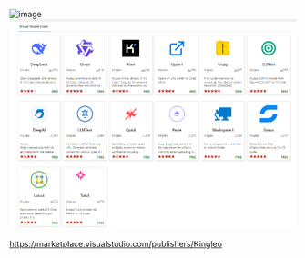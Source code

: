![image](https://github.com/user-attachments/assets/0b1317df-a196-47ca-95f8-18ebe17e7f5f)![Profile Image](https://raw.githubusercontent.com/KingLeoJr/KingLeoJr/refs/heads/main/13032025.png)


https://marketplace.visualstudio.com/publishers/Kingleo
